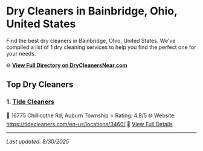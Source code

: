 # Dry Cleaners in Bainbridge, Ohio, United States

Find the best dry cleaners in Bainbridge, Ohio, United States. We've compiled a list of 1 dry cleaning services to help you find the perfect one for your needs.

🌐 **[View Full Directory on DryCleanersNear.com](https://drycleanersnear.com/city/US/Ohio/Bainbridge)**

## Top Dry Cleaners

### 1. [Tide Cleaners](https://drycleanersnear.com/dryCleaner/6875b65a9b5c02c2ea277e96/tide-cleaners)
📍 16775 Chillicothe Rd, Auburn Township
⭐ Rating: 4.8/5
🌐 Website: https://tidecleaners.com/en-us/locations/3460/
🔗 [View Full Details](https://drycleanersnear.com/dryCleaner/6875b65a9b5c02c2ea277e96/tide-cleaners)


---

*Last updated: 8/30/2025*
